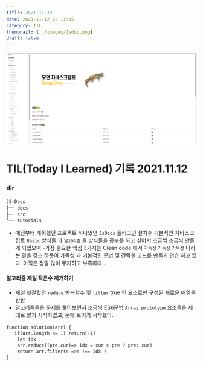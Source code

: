 ```yaml
---
title: 2021.11.12
date: 2021-11-12 22:11:95
category: TIL
thumbnail: { ./images/Jsdoc.png}
draft: false
---
```


![JSdoc](./images/Jsdoc.png) 
 
# TIL(Today I Learned) 기록 2021.11.12

### **dir**
```sh
JS-Docs
├── docs
├── src
└── tutorials
```

- 예전부터 계획했던 프로젝트 하나였던 `JsDocs` 플러그인  설치후 
기본적인 자바스크립트 `Basic` 방식들 과 `알고리즘` 을 방식들을 
공부를 하고 싶어서 조금씩 조금씩 만들게 되었으며 
-가장 중요한 핵심 3가지는 Clean code 에서 `가독성` `가독성` `가독성` 이라는 말을 강조 하듯이 가독성 과  기본적인 문법 및 간략한 코드를 만들기 연습 하고  있다. 
아직은 정말 많이 무지하고 부족하다..

#### 알고리즘  제일 작은수 제거하기 
- 제일 헷갈렸던 `reduce`  반복함수 및 `filter` true 인 요소로만 구성된 새로운 배열을 반환 
- 알고리즘들을 문제를 풀어보면서 조금씩 ES6문법 `Array.prototype` 요소들을  제대로 알기 시작하였고, 눈에 보이기 시작했다. 

```tsx
function solution(arr) {
   if(arr.length <= 1) return[-1]
    let idx 
    arr.reduce((pre,cur)=> idx = cur > pre ? pre: cur)
    return arr.filter(e =>e !== idx )  
}
```











